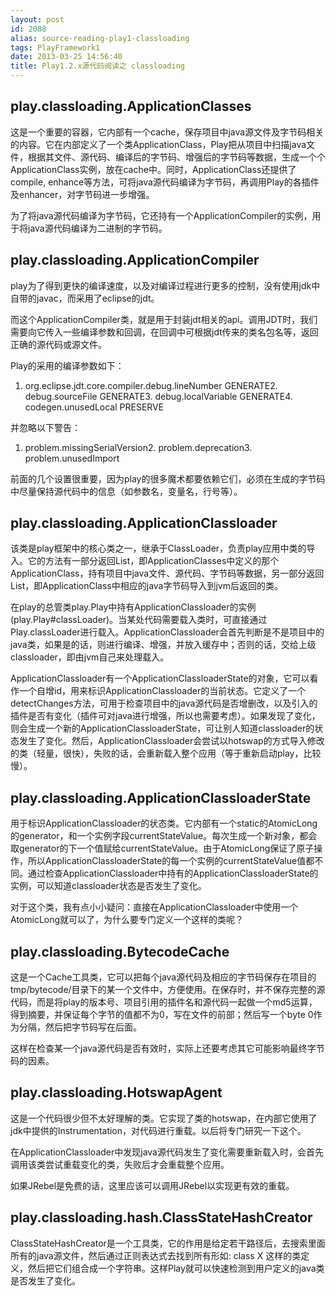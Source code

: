 ```yaml
---
layout: post
id: 2088
alias: source-reading-play1-classloading
tags: PlayFramework1
date: 2013-03-25 14:56:40
title: Play1.2.x源代码阅读之 classloading
---
```


## play.classloading.ApplicationClasses

这是一个重要的容器，它内部有一个cache，保存项目中java源文件及字节码相关的内容。它在内部定义了一个类ApplicationClass，Play把从项目中扫描java文件，根据其文件、源代码、编译后的字节码、增强后的字节码等数据，生成一个个ApplicationClass实例，放在cache中。同时，ApplicationClass还提供了compile, enhance等方法，可将java源代码编译为字节码，再调用Play的各插件及enhancer，对字节码进一步增强。

为了将java源代码编译为字节码，它还持有一个ApplicationCompiler的实例，用于将java源代码编译为二进制的字节码。

## play.classloading.ApplicationCompiler

play为了得到更快的编译速度，以及对编译过程进行更多的控制，没有使用jdk中自带的javac，而采用了eclipse的jdt。

而这个ApplicationCompiler类，就是用于封装jdt相关的api。调用JDT时，我们需要向它传入一些编译参数和回调，在回调中可根据jdt传来的类名包名等，返回正确的源代码或源文件。

Play的采用的编译参数如下：

1.  org.eclipse.jdt.core.compiler.debug.lineNumber GENERATE2.  debug.sourceFile GENERATE3.  debug.localVariable GENERATE4.  codegen.unusedLocal PRESERVE

并忽略以下警告：

1.  problem.missingSerialVersion2.  problem.deprecation3.  problem.unusedImport

前面的几个设置很重要，因为play的很多魔术都要依赖它们，必须在生成的字节码中尽量保持源代码中的信息（如参数名，变量名，行号等）。

## play.classloading.ApplicationClassloader

该类是play框架中的核心类之一，继承于ClassLoader，负责play应用中类的导入。它的方法有一部分返回List<ApplicationClass>，即ApplicationClasses中定义的那个ApplicationClass，持有项目中java文件、源代码、字节码等数据，另一部分返回List<Class>，即ApplicationClass中相应的java字节码导入到jvm后返回的类。

在play的总管类play.Play中持有ApplicationClassloader的实例(play.Play#classLoader)。当某处代码需要载入类时，可直接通过Play.classLoader进行载入。ApplicationClassloader会首先判断是不是项目中的java类，如果是的话，则进行编译、增强，并放入缓存中；否则的话，交给上级classloader，即由jvm自己来处理载入。

ApplicationClassloader有一个ApplicationClassloaderState的对象，它可以看作一个自增id，用来标识ApplicationClassloader的当前状态。它定义了一个detectChanges方法，可用于检查项目中的java源代码是否增删改，以及引入的插件是否有变化（插件可对java进行增强，所以也需要考虑）。如果发现了变化，则会生成一个新的ApplicationClassloaderState，可让别人知道classloader的状态发生了变化。然后，ApplicationClassloader会尝试以hotswap的方式导入修改的类（轻量，很快），失败的话，会重新载入整个应用（等于重新启动play，比较慢）。

## play.classloading.ApplicationClassloaderState

用于标识ApplicationClassloader的状态类。它内部有一个static的AtomicLong的generator，和一个实例字段currentStateValue。每次生成一个新对象，都会取generator的下一个值赋给currentStateValue。由于AtomicLong保证了原子操作，所以ApplicationClassloaderState的每一个实例的currentStateValue值都不同。通过检查ApplicationClassloader中持有的ApplicationClassloaderState的实例，可以知道classloader状态是否发生了变化。

对于这个类，我有点小小疑问：直接在ApplicationClassloader中使用一个AtomicLong就可以了，为什么要专门定义一个这样的类呢？

## play.classloading.BytecodeCache

这是一个Cache工具类，它可以把每个java源代码及相应的字节码保存在项目的tmp/bytecode/目录下的某一个文件中，方便使用。在保存时，并不保存完整的源代码，而是将play的版本号、项目引用的插件名和源代码一起做一个md5运算，得到摘要，并保证每个字节的值都不为0，写在文件的前部；然后写一个byte 0作为分隔，然后把字节码写在后面。

这样在检查某一个java源代码是否有效时，实际上还要考虑其它可能影响最终字节码的因素。

## play.classloading.HotswapAgent

这是一个代码很少但不太好理解的类。它实现了类的hotswap，在内部它使用了jdk中提供的Instrumentation，对代码进行重载。以后将专门研究一下这个。

在ApplicationClassloader中发现java源代码发生了变化需要重新载入时，会首先调用该类尝试重载变化的类，失败后才会重载整个应用。

如果JRebel是免费的话，这里应该可以调用JRebel以实现更有效的重载。

## play.classloading.hash.ClassStateHashCreator

ClassStateHashCreator是一个工具类，它的作用是给定若干路径后，去搜索里面所有的java源文件，然后通过正则表达式去找到所有形如: class X 这样的类定义，然后把它们组合成一个字符串。这样Play就可以快速检测到用户定义的java类是否发生了变化。
